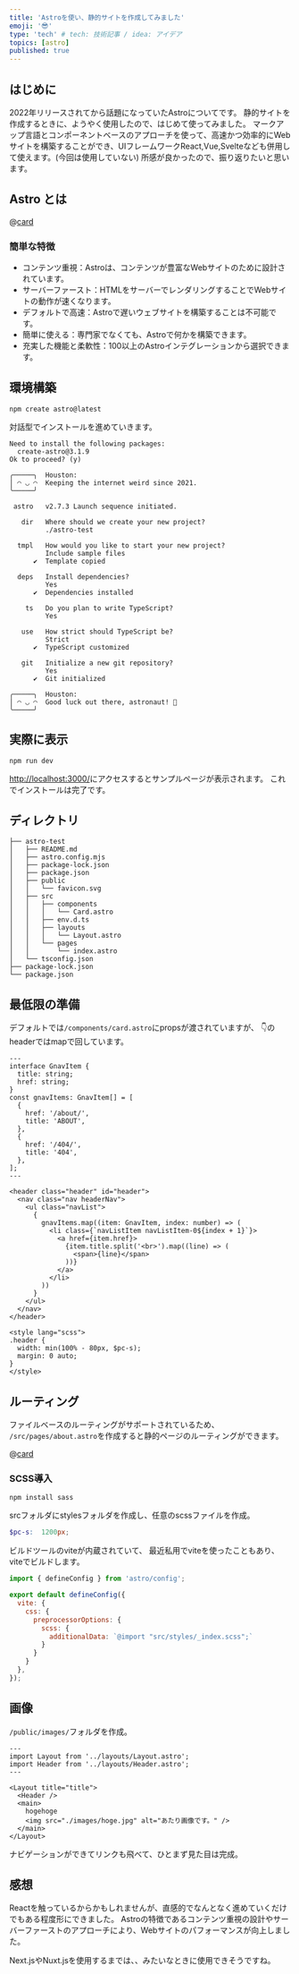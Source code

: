 ```yaml
---
title: 'Astroを使い、静的サイトを作成してみました'
emoji: '😎'
type: 'tech' # tech: 技術記事 / idea: アイデア
topics: [astro]
published: true
---
```


## はじめに

2022年リリースされてから話題になっていたAstroについてです。
静的サイトを作成するときに、ようやく使用したので、はじめて使ってみました。
マークアップ言語とコンポーネントベースのアプローチを使って、高速かつ効率的にWebサイトを構築することができ、UIフレームワークReact,Vue,Svelteなども併用して使えます。(今回は使用していない)
所感が良かったので、振り返りたいと思います。

## Astro とは

@[card](https://docs.astro.build/ja/concepts/why-astro/)

### 簡単な特徴

- コンテンツ重視：Astroは、コンテンツが豊富なWebサイトのために設計されています。
- サーバーファースト：HTMLをサーバーでレンダリングすることでWebサイトの動作が速くなります。
- デフォルトで高速：Astroで遅いウェブサイトを構築することは不可能です。
- 簡単に使える：専門家でなくても、Astroで何かを構築できます。
- 充実した機能と柔軟性：100以上のAstroインテグレーションから選択できます。

## 環境構築

```
npm create astro@latest
```

対話型でインストールを進めていきます。
```
Need to install the following packages:
  create-astro@3.1.9
Ok to proceed? (y)

╭─────╮  Houston:
│ ◠ ◡ ◠  Keeping the internet weird since 2021.
╰─────╯

 astro   v2.7.3 Launch sequence initiated.

   dir   Where should we create your new project?
         ./astro-test

  tmpl   How would you like to start your new project?
         Include sample files
      ✔  Template copied

  deps   Install dependencies?
         Yes
      ✔  Dependencies installed

    ts   Do you plan to write TypeScript?
         Yes

   use   How strict should TypeScript be?
         Strict
      ✔  TypeScript customized

   git   Initialize a new git repository?
         Yes
      ✔  Git initialized

╭─────╮  Houston:
│ ◠ ◡ ◠  Good luck out there, astronaut! 🚀
╰─────╯
```

## 実際に表示

```
npm run dev
```

[http://localhost:3000/](http://localhost:3000/)にアクセスするとサンプルページが表示されます。
これでインストールは完了です。

## ディレクトリ

```
├── astro-test
│   ├── README.md
│   ├── astro.config.mjs
│   ├── package-lock.json
│   ├── package.json
│   ├── public
│   │   └── favicon.svg
│   ├── src
│   │   ├── components
│   │   │   └── Card.astro
│   │   ├── env.d.ts
│   │   ├── layouts
│   │   │   └── Layout.astro
│   │   └── pages
│   │       └── index.astro
│   └── tsconfig.json
├── package-lock.json
└── package.json
```

## 最低限の準備

デフォルトでは`/components/card.astro`にpropsが渡されていますが、
👇のheaderではmapで回しています。

```jsx:header.astro
---
interface GnavItem {
  title: string;
  href: string;
}
const gnavItems: GnavItem[] = [
  {
    href: '/about/',
    title: 'ABOUT',
  },
  {
    href: '/404/',
    title: '404',
  },
];
---

<header class="header" id="header">
  <nav class="nav headerNav">
    <ul class="navList">
      {
        gnavItems.map((item: GnavItem, index: number) => (
          <li class={`navListItem navListItem-0${index + 1}`}>
            <a href={item.href}>
              {item.title.split('<br>').map((line) => (
                <span>{line}</span>
              ))}
            </a>
          </li>
        ))
      }
    </ul>
  </nav>
</header>

<style lang="scss">
.header {
  width: min(100% - 80px, $pc-s);
  margin: 0 auto;
}
</style>

```

## ルーティング
ファイルベースのルーティングがサポートされているため、
`/src/pages/about.astro`を作成すると静的ページのルーティングができます。

@[card](https://docs.astro.build/ja/core-concepts/routing/)
### SCSS導入
```
npm install sass
```

srcフォルダにstylesフォルダを作成し、任意のscssファイルを作成。

```scss:_index.scss
$pc-s:  1200px;
```

ビルドツールのviteが内蔵されていて、
最近私用でviteを使ったこともあり、viteでビルドします。
```js:astro.config.mjs
import { defineConfig } from 'astro/config';

export default defineConfig({
  vite: {
    css: {
      preprocessorOptions: {
        scss: {
          additionalData: `@import "src/styles/_index.scss";`
        }
      }
    }
  },
});

```

## 画像

`/public/images/`フォルダを作成。

```jsx:index.astro
---
import Layout from '../layouts/Layout.astro';
import Header from '../layouts/Header.astro';
---

<Layout title="title">
  <Header />
  <main>
    hogehoge
    <img src="./images/hoge.jpg" alt="あたり画像です。" />
  </main>
</Layout>
```

ナビゲーションができてリンクも飛べて、ひとまず見た目は完成。

## 感想
Reactを触っているからかもしれませんが、直感的でなんとなく進めていくだけでもある程度形にできました。
Astroの特徴であるコンテンツ重視の設計やサーバーファーストのアプローチにより、Webサイトのパフォーマンスが向上しました。

Next.jsやNuxt.jsを使用するまでは、、みたいなときに使用できそうですね。